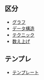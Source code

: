 ## 区分
- <a href = "type/graph.md">グラフ</a>
- <a href = "type/structure.md">データ構造</a>
- <a href = "type/technique.md">テクニック</a>
- <a href = "type/count.md">数え上げ</a>

## テンプレ
- <a href = "tpl.cpp"> テンプレート </a>
